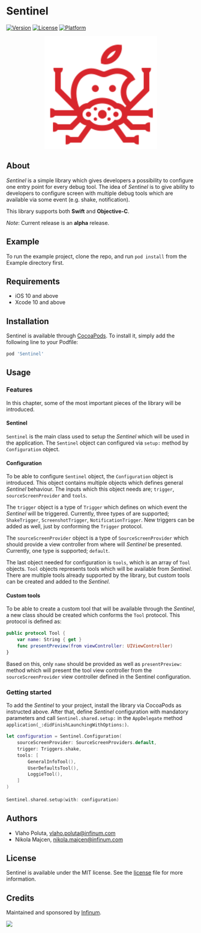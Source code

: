 # Sentinel

[![Version](https://img.shields.io/cocoapods/v/Sentinel.svg?style=flat)](https://cocoapods.org/pods/Sentinel)
[![License](https://img.shields.io/cocoapods/l/Sentinel.svg?style=flat)](https://cocoapods.org/pods/Sentinel)
[![Platform](https://img.shields.io/cocoapods/p/Sentinel.svg?style=flat)](https://cocoapods.org/pods/Sentinel)

<p align="center">
    <img src="ic-sentinel.svg" width="300" max-width="50%" alt="Sentinel"/>
</p>

## About

*Sentinel* is a simple library which gives developers a possibility to configure one entry point for every debug tool. The idea of *Sentinel* is to give ability to developers to configure screen with multiple debug tools which are available via some event (e.g. shake, notification).

This library supports both **Swift** and **Objective-C**.

*Note*: Current release is an **alpha** release.

## Example

To run the example project, clone the repo, and run `pod install` from the Example directory first.

## Requirements

* iOS 10 and above
* Xcode 10 and above

## Installation

Sentinel is available through [CocoaPods](https://cocoapods.org). To install
it, simply add the following line to your Podfile:

```ruby
pod 'Sentinel'
```

## Usage

### Features

In this chapter, some of the most important pieces of the library will be introduced.

#### Sentinel

`Sentinel` is the main class used to setup the *Sentinel* which will be used in the application. The `Sentinel` object can configured via `setup:` method by `Configuration` object.

#### Configuration

To be able to configure `Sentinel` object, the `Configuration` object is introduced. This object contains multiple objects which defines general *Sentinel* behaviour. The inputs which this object needs are; `trigger`, `sourceScreenProvider` and `tools`. 

The `trigger` object is a type of `Trigger` which defines on which event the *Sentinel* will be triggered. Currently, three types of are supported; `ShakeTrigger`, `ScreenshotTrigger`, `NotificationTrigger`. New triggers can be added as well, just by conforming the `Trigger` protocol.

The `sourceScreenProvider` object is a type of `SourceScreenProvider` which should provide a view controller from where will *Sentinel* be presented. Currently, one type is supported; `default`.

The last object needed for configuration is `tools`, which is an array of `Tool` objects. `Tool` objects represents tools which will be available from *Sentinel*. There are multiple tools already supported by the library, but custom tools can be created and added to the *Sentinel*.

#### Custom tools

To be able to create a custom tool that will be available through the *Sentinel*, a new class should be created which conforms the `Tool` protocol. This protocol is defined as:

```swift
public protocol Tool {
    var name: String { get }
    func presentPreview(from viewController: UIViewController)
}

```

Based on this, only `name` should be provided as well as `presentPreview:` method which will present the tool view controller from the `sourceScreenProvider` view controller defined in the Sentinel configuration.

### Getting started

To add the *Sentinel* to your project, install the library via CocoaPods as instructed above. After that, define *Sentinel* configuration with mandatory parameters and call `Sentinel.shared.setup:` in the `AppDelegate` method `application(_:didFinishLaunchingWithOptions:)`.

```swift
let configuration = Sentinel.Configuration(
    sourceScreenProvider: SourceScreenProviders.default,
    trigger: Triggers.shake,
    tools: [
        GeneralInfoTool(),
        UserDefaultsTool(),
        LoggieTool(),
    ]
)

Sentinel.shared.setup(with: configuration)
```

## Authors

* Vlaho Poluta, vlaho.poluta@infinum.com
* Nikola Majcen, nikola.majcen@infinum.com

## License

Sentinel is available under the MIT license. See the [license](LICENSE) file for more information.

## Credits

Maintained and sponsored by [Infinum](http://www.infinum.com).

<a href='https://infinum.co'>
  <img src='https://infinum.co/infinum.png' href='https://infinum.com' width='264'>
</a>
